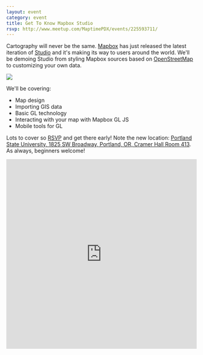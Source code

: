 ```yaml
---
layout: event
category: event
title: Get To Know Mapbox Studio
rsvp: http://www.meetup.com/MaptimePDX/events/225593711/
---
```


Cartography will never be the same. [Mapbox](https://www.mapbox.com/) has just released the latest iteration of [Studio](https://www.mapbox.com/mapbox-studio/) and it's making its way to users around the world. We'll be demoing Studio from styling Mapbox sources based on [OpenStreetMap](http://www.openstreetmap.org/) to customizing your own data. 

![](https://www.mapbox.com/mapbox-studio/designnnnnnn.png)

We'll be covering:

- Map design
- Importing GIS data
- Basic GL technology
- Interacting with your map with Mapbox GL JS
- Mobile tools for GL

Lots to cover so [RSVP](http://www.meetup.com/MaptimePDX/events/225593711/) and get there early! Note the new location: 
[Portland State University, 1825 SW Broadway, Portland, OR, Cramer Hall Room 413](https://a.tiles.mapbox.com/v4/grafa.nhoh1b2i/page.html?access_token=pk.eyJ1IjoiZ3JhZmEiLCJhIjoiZjk3Mjk2YWYzZTNlYjM3ODdlNzJlOWJlM2VjZGI0ZDEifQ.OTT9oT7CqAc9vZsnJLT51Q#15/45.5131/-122.6857). As always, beginners welcome!

<iframe width='100%' height='500px' frameBorder='0' src='https://a.tiles.mapbox.com/v4/grafa.nhoh1b2i/attribution,zoompan,zoomwheel,geocoder,share.html?access_token=pk.eyJ1IjoiZ3JhZmEiLCJhIjoiZjk3Mjk2YWYzZTNlYjM3ODdlNzJlOWJlM2VjZGI0ZDEifQ.OTT9oT7CqAc9vZsnJLT51Q'></iframe>
